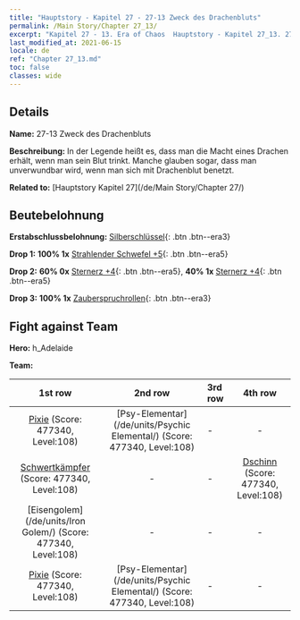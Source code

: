 ```yaml
---
title: "Hauptstory - Kapitel 27 - 27-13 Zweck des Drachenbluts"
permalink: /Main Story/Chapter 27_13/
excerpt: "Kapitel 27 - 13. Era of Chaos  Hauptstory - Kapitel 27_13. 27-13 Zweck des Drachenbluts"
last_modified_at: 2021-06-15
locale: de
ref: "Chapter 27_13.md"
toc: false
classes: wide
---
```


## Details

 **Name:** 27-13 Zweck des Drachenbluts

 **Beschreibung:** In der Legende heißt es, dass man die Macht eines Drachen erhält, wenn man sein Blut trinkt. Manche glauben sogar, dass man unverwundbar wird, wenn man sich mit Drachenblut benetzt.

 **Related to:** [Hauptstory Kapitel 27](/de/Main Story/Chapter 27/)

## Beutebelohnung

 **Erstabschlussbelohnung:** [Silberschlüssel](/ItemsDE/con_693/){: .btn .btn--era3}

 **Drop 1:** **100% 1x** [Strahlender Schwefel +5](/ItemsDE/mat_99/){: .btn .btn--era5}

 **Drop 2:** **60% 0x** [Sternerz +4](/ItemsDE/mat_89/){: .btn .btn--era5}, **40% 1x** [Sternerz +4](/ItemsDE/mat_89/){: .btn .btn--era5}

 **Drop 3:** **100% 1x** [Zauberspruchrollen](/ItemsDE/con_694/){: .btn .btn--era3}


## Fight against Team
 **Hero:** h_Adelaide

 **Team:**


  | 1st row | 2nd row | 3rd row | 4th row |
  |:----:|:----:|:----|:----:|
  | [Pixie](/de/units/Sprite/) (Score: 477340, Level:108)  | [Psy-Elementar](/de/units/Psychic Elemental/) (Score: 477340, Level:108)  | - | - |
  | [Schwertkämpfer](/de/units/Swordsman/) (Score: 477340, Level:108)  | - | - | [Dschinn](/de/units/Genie/) (Score: 477340, Level:108)  |
  | [Eisengolem](/de/units/Iron Golem/) (Score: 477340, Level:108)  | - | - | - |
  | [Pixie](/de/units/Sprite/) (Score: 477340, Level:108)  | [Psy-Elementar](/de/units/Psychic Elemental/) (Score: 477340, Level:108)  | - | - |


